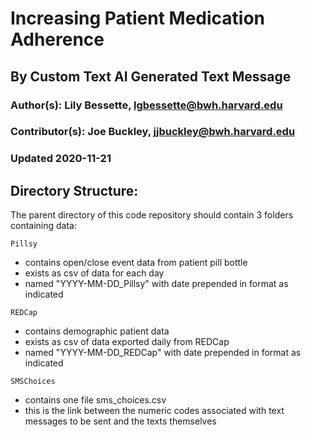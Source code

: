 # Increasing Patient Medication Adherence
## By Custom Text AI Generated Text Message
### Author(s): Lily Bessette, lgbessette@bwh.harvard.edu
### Contributor(s): Joe Buckley, jjbuckley@bwh.harvard.edu
### Updated 2020-11-21

## Directory Structure:

The parent directory of this code repository should contain 3 folders containing data:

`Pillsy` 
- contains open/close event data from patient pill bottle
- exists as csv of data for each day
- named "YYYY-MM-DD_Pillsy" with date prepended in format as indicated

`REDCap`
- contains demographic patient data
- exists as csv of data exported daily from REDCap
- named "YYYY-MM-DD_REDCap" with date prepended in format as indicated

`SMSChoices`
- contains one file sms_choices.csv
- this is the link between the numeric codes associated with text messages to be sent and the texts themselves
